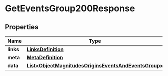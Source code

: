 

# GetEventsGroup200Response


## Properties

| Name | Type | Description | Notes |
|------------ | ------------- | ------------- | -------------|
|**links** | [**LinksDefinition**](LinksDefinition.md) |  |  [optional] |
|**meta** | [**MetaDefinition**](MetaDefinition.md) |  |  [optional] |
|**data** | [**List&lt;ObjectMagnitudesOriginsEventsAndEventsGroup&gt;**](ObjectMagnitudesOriginsEventsAndEventsGroup.md) |  |  [optional] |



